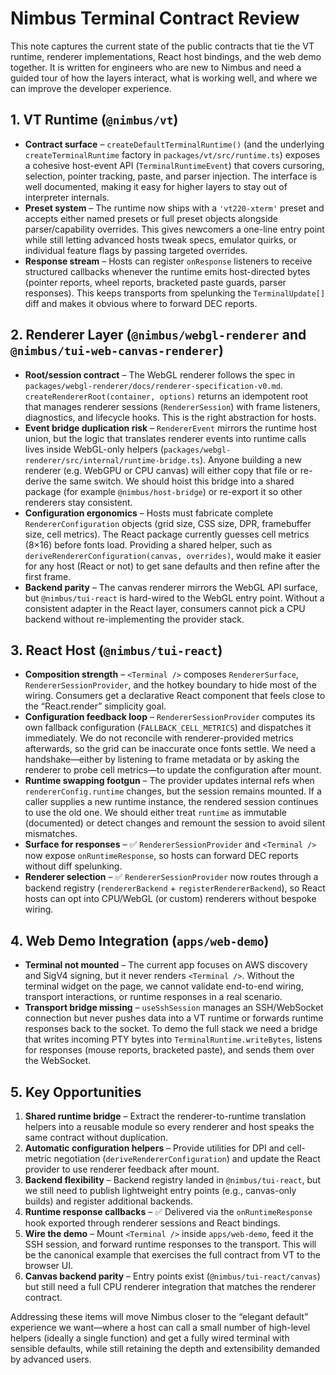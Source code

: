 # Nimbus Terminal Contract Review

This note captures the current state of the public contracts that tie the VT runtime, renderer implementations, React host bindings, and the web demo together. It is written for engineers who are new to Nimbus and need a guided tour of how the layers interact, what is working well, and where we can improve the developer experience.

## 1. VT Runtime (`@nimbus/vt`)

* **Contract surface** – `createDefaultTerminalRuntime()` (and the underlying `createTerminalRuntime` factory in `packages/vt/src/runtime.ts`) exposes a cohesive host-event API (`TerminalRuntimeEvent`) that covers cursoring, selection, pointer tracking, paste, and parser injection. The interface is well documented, making it easy for higher layers to stay out of interpreter internals.
* **Preset system** – The runtime now ships with a `'vt220-xterm'` preset and accepts either named presets or full preset objects alongside parser/capability overrides. This gives newcomers a one-line entry point while still letting advanced hosts tweak specs, emulator quirks, or individual feature flags by passing targeted overrides.
* **Response stream** – Hosts can register `onResponse` listeners to receive structured callbacks whenever the runtime emits host-directed bytes (pointer reports, wheel reports, bracketed paste guards, parser responses). This keeps transports from spelunking the `TerminalUpdate[]` diff and makes it obvious where to forward DEC reports.

## 2. Renderer Layer (`@nimbus/webgl-renderer` and `@nimbus/tui-web-canvas-renderer`)

* **Root/session contract** – The WebGL renderer follows the spec in `packages/webgl-renderer/docs/renderer-specification-v0.md`. `createRendererRoot(container, options)` returns an idempotent root that manages renderer sessions (`RendererSession`) with frame listeners, diagnostics, and lifecycle hooks. This is the right abstraction for hosts.
* **Event bridge duplication risk** – `RendererEvent` mirrors the runtime host union, but the logic that translates renderer events into runtime calls lives inside WebGL-only helpers (`packages/webgl-renderer/src/internal/runtime-bridge.ts`). Anyone building a new renderer (e.g. WebGPU or CPU canvas) will either copy that file or re-derive the same switch. We should hoist this bridge into a shared package (for example `@nimbus/host-bridge`) or re-export it so other renderers stay consistent.
* **Configuration ergonomics** – Hosts must fabricate complete `RendererConfiguration` objects (grid size, CSS size, DPR, framebuffer size, cell metrics). The React package currently guesses cell metrics (8×16) before fonts load. Providing a shared helper, such as `deriveRendererConfiguration(canvas, overrides)`, would make it easier for any host (React or not) to get sane defaults and then refine after the first frame.
* **Backend parity** – The canvas renderer mirrors the WebGL API surface, but `@nimbus/tui-react` is hard-wired to the WebGL entry point. Without a consistent adapter in the React layer, consumers cannot pick a CPU backend without re-implementing the provider stack.

## 3. React Host (`@nimbus/tui-react`)

* **Composition strength** – `<Terminal />` composes `RendererSurface`, `RendererSessionProvider`, and the hotkey boundary to hide most of the wiring. Consumers get a declarative React component that feels close to the “React.render” simplicity goal.
* **Configuration feedback loop** – `RendererSessionProvider` computes its own fallback configuration (`FALLBACK_CELL_METRICS`) and dispatches it immediately. We do not reconcile with renderer-provided metrics afterwards, so the grid can be inaccurate once fonts settle. We need a handshake—either by listening to frame metadata or by asking the renderer to probe cell metrics—to update the configuration after mount.
* **Runtime swapping footgun** – The provider updates internal refs when `rendererConfig.runtime` changes, but the session remains mounted. If a caller supplies a new runtime instance, the rendered session continues to use the old one. We should either treat `runtime` as immutable (documented) or detect changes and remount the session to avoid silent mismatches.
* **Surface for responses** – ✅ `RendererSessionProvider` and `<Terminal />` now expose `onRuntimeResponse`, so hosts can forward DEC reports without diff spelunking.
* **Renderer selection** – ✅ `RendererSessionProvider` now routes through a backend registry (`rendererBackend` + `registerRendererBackend`), so React hosts can opt into CPU/WebGL (or custom) renderers without bespoke wiring.

## 4. Web Demo Integration (`apps/web-demo`)

* **Terminal not mounted** – The current app focuses on AWS discovery and SigV4 signing, but it never renders `<Terminal />`. Without the terminal widget on the page, we cannot validate end-to-end wiring, transport interactions, or runtime responses in a real scenario.
* **Transport bridge missing** – `useSshSession` manages an SSH/WebSocket connection but never pushes data into a VT runtime or forwards runtime responses back to the socket. To demo the full stack we need a bridge that writes incoming PTY bytes into `TerminalRuntime.writeBytes`, listens for responses (mouse reports, bracketed paste), and sends them over the WebSocket.

## 5. Key Opportunities

1. **Shared runtime bridge** – Extract the renderer-to-runtime translation helpers into a reusable module so every renderer and host speaks the same contract without duplication.
2. **Automatic configuration helpers** – Provide utilities for DPI and cell-metric negotiation (`deriveRendererConfiguration`) and update the React provider to use renderer feedback after mount.
3. **Backend flexibility** – Backend registry landed in `@nimbus/tui-react`, but we still need to publish lightweight entry points (e.g., canvas-only builds) and register additional backends.
4. **Runtime response callbacks** – ✅ Delivered via the `onRuntimeResponse` hook exported through renderer sessions and React bindings.
5. **Wire the demo** – Mount `<Terminal />` inside `apps/web-demo`, feed it the SSH session, and forward runtime responses to the transport. This will be the canonical example that exercises the full contract from VT to the browser UI.
6. **Canvas backend parity** – Entry points exist (`@nimbus/tui-react/canvas`) but still need a full CPU renderer integration that matches the renderer contract.

Addressing these items will move Nimbus closer to the “elegant default” experience we want—where a host can call a small number of high-level helpers (ideally a single function) and get a fully wired terminal with sensible defaults, while still retaining the depth and extensibility demanded by advanced users.
